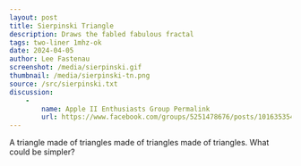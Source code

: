 ```yaml
---
layout: post
title: Sierpinski Triangle
description: Draws the fabled fabulous fractal
tags: two-liner 1mhz-ok
date: 2024-04-05
author: Lee Fastenau
screenshot: /media/sierpinski.gif
thumbnail: /media/sierpinski-tn.png
source: /src/sierpinski.txt
discussion:
    -
        name: Apple II Enthusiasts Group Permalink
        url: https://www.facebook.com/groups/5251478676/posts/10163535442133677/
---
```


A triangle made of triangles made of triangles made of triangles. What could be simpler?